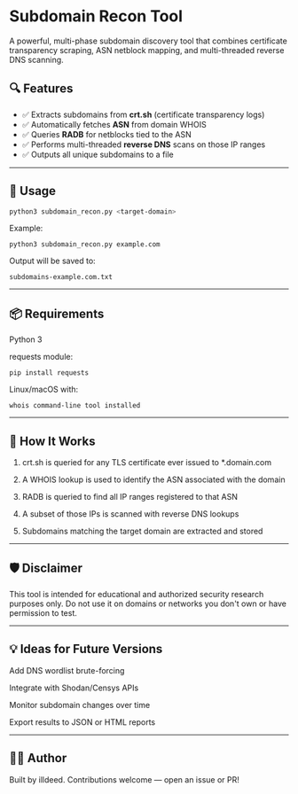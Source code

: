 # Subdomain Recon Tool

A powerful, multi-phase subdomain discovery tool that combines certificate transparency scraping, ASN netblock mapping, and multi-threaded reverse DNS scanning.

## 🔍 Features

- ✅ Extracts subdomains from **crt.sh** (certificate transparency logs)
- ✅ Automatically fetches **ASN** from domain WHOIS
- ✅ Queries **RADB** for netblocks tied to the ASN
- ✅ Performs multi-threaded **reverse DNS** scans on those IP ranges
- ✅ Outputs all unique subdomains to a file

---

## 🚀 Usage

```bash
python3 subdomain_recon.py <target-domain>
```

Example:
```
python3 subdomain_recon.py example.com
```
Output will be saved to:

`subdomains-example.com.txt`

---

## 📦 Requirements

Python 3

requests module:
```
pip install requests
```
Linux/macOS with:

`whois command-line tool installed`

---

## 🧠 How It Works

1. crt.sh is queried for any TLS certificate ever issued to *.domain.com

2. A WHOIS lookup is used to identify the ASN associated with the domain

3. RADB is queried to find all IP ranges registered to that ASN

4. A subset of those IPs is scanned with reverse DNS lookups

5. Subdomains matching the target domain are extracted and stored

---

## 🛡️ Disclaimer

This tool is intended for educational and authorized security research purposes only. Do not use it on domains or networks you don't own or have permission to test.

---

## 💡 Ideas for Future Versions

Add DNS wordlist brute-forcing

Integrate with Shodan/Censys APIs

Monitor subdomain changes over time

Export results to JSON or HTML reports

---

## 🧑‍💻 Author

Built by illdeed. 
Contributions welcome — open an issue or PR!
